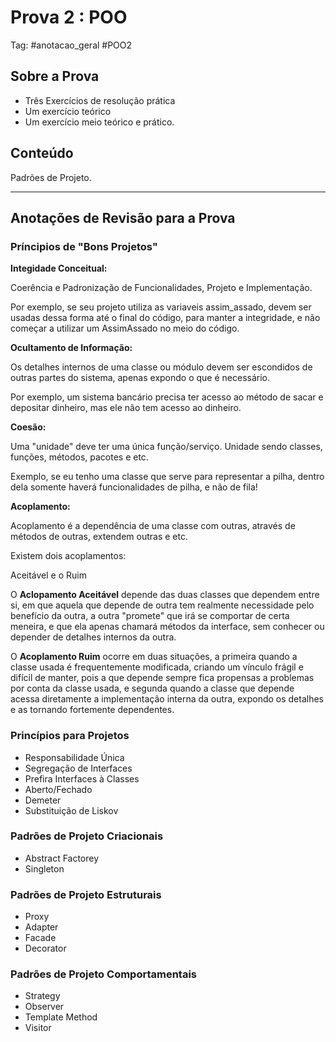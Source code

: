 # Prova 2 : POO

Tag: #anotacao_geral #POO2

## Sobre a Prova

* Três Exercícios de resolução prática
* Um exercício teórico
* Um exercício meio teórico e prático.

## Conteúdo

Padrões de Projeto.

---

## Anotações de Revisão para a Prova

### Príncipios de "Bons Projetos"

**Integidade Conceitual:**

Coerência e Padronização de Funcionalidades, Projeto e Implementação.

Por exemplo, se seu projeto utiliza as variaveis assim_assado, devem ser usadas dessa forma até o final do código, para manter a integridade, e não começar a utilizar um AssimAssado no meio do código.

**Ocultamento de Informação:**

Os detalhes internos de uma classe ou módulo devem ser escondidos de outras partes do sistema, apenas expondo o que é necessário.

Por exemplo, um sistema bancário precisa ter acesso ao método de sacar e depositar dinheiro, mas ele não tem acesso ao dinheiro.

**Coesão:**

Uma "unidade" deve ter uma única função/serviço. Unidade sendo classes, funções, métodos, pacotes e etc.

Exemplo, se eu tenho uma classe que serve para representar a pilha, dentro dela somente haverá funcionalidades de pilha, e não de fila!

**Acoplamento:**

Acoplamento é a dependência de uma classe com outras, através de métodos de outras, extendem outras e etc.

Existem dois acoplamentos:

Aceitável e o Ruim

O **Aclopamento Aceitável** depende das duas classes que dependem entre si, em que aquela que depende de outra tem realmente necessidade pelo benefício da outra, a outra "promete" que irá se comportar de certa meneira, e que ela apenas chamará métodos da interface, sem conhecer ou depender de detalhes internos da outra.

O **Acoplamento Ruim** ocorre em duas situações, a primeira quando a classe usada é frequentemente modificada, criando um vínculo frágil e difícil de manter, pois a que depende sempre fica propensas a problemas por conta da classe usada, e segunda quando a classe que depende acessa diretamente a implementação interna da outra, expondo os detalhes e as tornando fortemente dependentes.

### Princípios para Projetos

* Responsabilidade Única
* Segregação de Interfaces
* Prefira Interfaces à Classes
* Aberto/Fechado
* Demeter
* Substituição de Liskov

### Padrões de Projeto Criacionais

* Abstract Factorey
* Singleton

### Padrões de Projeto Estruturais

* Proxy
* Adapter
* Facade
* Decorator

### Padrões de Projeto Comportamentais

* Strategy
* Observer
* Template Method
* Visitor
